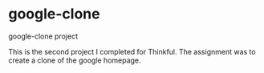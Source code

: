 google-clone
============

google-clone project

This is the second project I completed for Thinkful. The assignment was to create a clone of the google homepage.